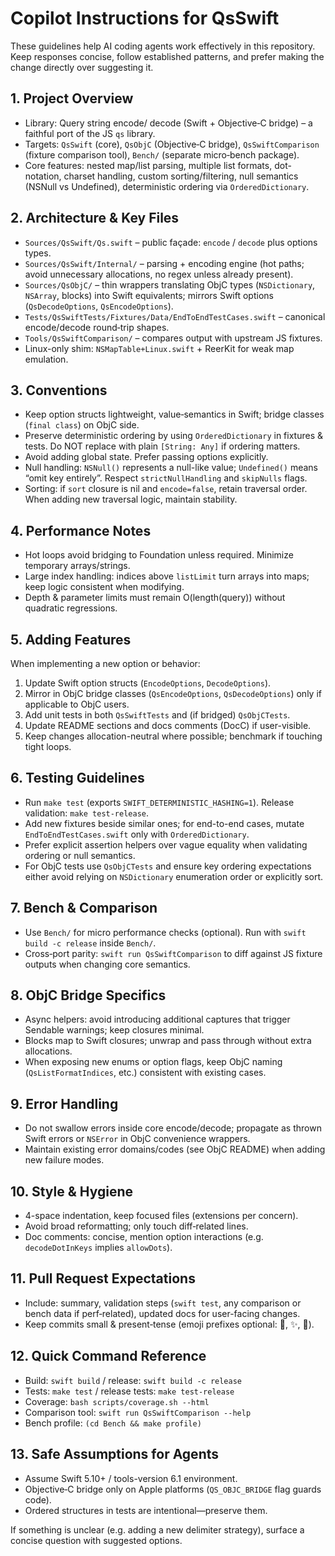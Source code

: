 # Copilot Instructions for QsSwift

These guidelines help AI coding agents work effectively in this repository.
Keep responses concise, follow established patterns, and prefer making the change directly over suggesting it.

## 1. Project Overview
- Library: Query string encode/ decode (Swift + Objective‑C bridge) – a faithful port of the JS `qs` library.
- Targets: `QsSwift` (core), `QsObjC` (Objective‑C bridge), `QsSwiftComparison` (fixture comparison tool), `Bench/` (separate micro‑bench package).
- Core features: nested map/list parsing, multiple list formats, dot-notation, charset handling, custom sorting/filtering, null semantics (NSNull vs Undefined), deterministic ordering via `OrderedDictionary`.

## 2. Architecture & Key Files
- `Sources/QsSwift/Qs.swift` – public façade: `encode` / `decode` plus options types.
- `Sources/QsSwift/Internal/` – parsing + encoding engine (hot paths; avoid unnecessary allocations, no regex unless already present).
- `Sources/QsObjC/` – thin wrappers translating ObjC types (`NSDictionary`, `NSArray`, blocks) into Swift equivalents; mirrors Swift options (`QsDecodeOptions`, `QsEncodeOptions`).
- `Tests/QsSwiftTests/Fixtures/Data/EndToEndTestCases.swift` – canonical encode/decode round‑trip shapes.
- `Tools/QsSwiftComparison/` – compares output with upstream JS fixtures.
- Linux-only shim: `NSMapTable+Linux.swift` + ReerKit for weak map emulation.

## 3. Conventions
- Keep option structs lightweight, value‐semantics in Swift; bridge classes (`final class`) on ObjC side.
- Preserve deterministic ordering by using `OrderedDictionary` in fixtures & tests. Do NOT replace with plain `[String: Any]` if ordering matters.
- Avoid adding global state. Prefer passing options explicitly.
- Null handling: `NSNull()` represents a null-like value; `Undefined()` means “omit key entirely”. Respect `strictNullHandling` and `skipNulls` flags.
- Sorting: if `sort` closure is nil and `encode=false`, retain traversal order. When adding new traversal logic, maintain stability.

## 4. Performance Notes
- Hot loops avoid bridging to Foundation unless required. Minimize temporary arrays/strings.
- Large index handling: indices above `listLimit` turn arrays into maps; keep logic consistent when modifying.
- Depth & parameter limits must remain O(length(query)) without quadratic regressions.

## 5. Adding Features
When implementing a new option or behavior:
1. Update Swift option structs (`EncodeOptions`, `DecodeOptions`).
2. Mirror in ObjC bridge classes (`QsEncodeOptions`, `QsDecodeOptions`) only if applicable to ObjC users.
3. Add unit tests in both `QsSwiftTests` and (if bridged) `QsObjCTests`.
4. Update README sections and docs comments (DocC) if user-visible.
5. Keep changes allocation-neutral where possible; benchmark if touching tight loops.

## 6. Testing Guidelines
- Run `make test` (exports `SWIFT_DETERMINISTIC_HASHING=1`). Release validation: `make test-release`.
- Add new fixtures beside similar ones; for end-to-end cases, mutate `EndToEndTestCases.swift` only with `OrderedDictionary`.
- Prefer explicit assertion helpers over vague equality when validating ordering or null semantics.
- For ObjC tests use `QsObjCTests` and ensure key ordering expectations either avoid relying on `NSDictionary` enumeration order or explicitly sort.

## 7. Bench & Comparison
- Use `Bench/` for micro performance checks (optional). Run with `swift build -c release` inside `Bench/`.
- Cross‑port parity: `swift run QsSwiftComparison` to diff against JS fixture outputs when changing core semantics.

## 8. ObjC Bridge Specifics
- Async helpers: avoid introducing additional captures that trigger Sendable warnings; keep closures minimal.
- Blocks map to Swift closures; unwrap and pass through without extra allocations.
- When exposing new enums or option flags, keep ObjC naming (`QsListFormatIndices`, etc.) consistent with existing cases.

## 9. Error Handling
- Do not swallow errors inside core encode/decode; propagate as thrown Swift errors or `NSError` in ObjC convenience wrappers.
- Maintain existing error domains/codes (see ObjC README) when adding new failure modes.

## 10. Style & Hygiene
- 4-space indentation, keep focused files (extensions per concern).
- Avoid broad reformatting; only touch diff‑related lines.
- Doc comments: concise, mention option interactions (e.g. `decodeDotInKeys` implies `allowDots`).

## 11. Pull Request Expectations
- Include: summary, validation steps (`swift test`, any comparison or bench data if perf‑related), updated docs for user-facing changes.
- Keep commits small & present‑tense (emoji prefixes optional: :memo:, :sparkles:, :wrench:).

## 12. Quick Command Reference
- Build: `swift build` / release: `swift build -c release`
- Tests: `make test` / release tests: `make test-release`
- Coverage: `bash scripts/coverage.sh --html`
- Comparison tool: `swift run QsSwiftComparison --help`
- Bench profile: `(cd Bench && make profile)`

## 13. Safe Assumptions for Agents
- Assume Swift 5.10+ / tools-version 6.1 environment.
- Objective‑C bridge only on Apple platforms (`QS_OBJC_BRIDGE` flag guards code).
- Ordered structures in tests are intentional—preserve them.

If something is unclear (e.g. adding a new delimiter strategy), surface a concise question with suggested options.
